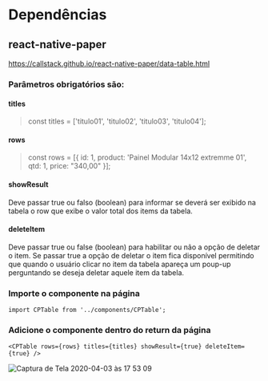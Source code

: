 # Dependências

## react-native-paper
https://callstack.github.io/react-native-paper/data-table.html


### Parâmetros obrigatórios são:

#### titles
> const titles = ['titulo01', 'titulo02', 'titulo03', 'titulo04'];

#### rows 
> const rows = [{ 
>        id: 1, 
>        product: 'Painel Modular 14x12 extremme 01', 
>        qtd: 1, 
>        price: "340,00" 
>}];


#### showResult

Deve passar true ou falso (boolean) para informar se deverá ser exibido na tabela o row que exibe o valor total dos items da tabela.

#### deleteItem

Deve passar true ou false (boolean) para habilitar ou não a opção de deletar o item. Se passar true a opção de deletar o item fica disponível permitindo que quando o usuário clicar no item da tabela apareça um poup-up perguntando se deseja deletar aquele item da tabela.

### Importe o componente na página

```
import CPTable from '../components/CPTable';
```

### Adicione o componente dentro do return da página
```
<CPTable rows={rows} titles={titles} showResult={true} deleteItem={true} />
```

![Captura de Tela 2020-04-03 às 17 53 09](https://user-images.githubusercontent.com/31771420/78404222-4b982480-75d4-11ea-9a6d-d9f00c020808.png)